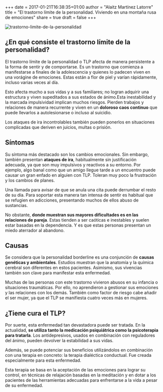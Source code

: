 +++
date = 2017-01-21T16:38:35+01:00
author = "Alaitz Martínez Latorre"
title = "El trastorno límite de la personalidad. Viviendo en una montaña rusa de emociones"
share = true
draft = false
+++

![trastorno-limite-de-la-personalidad](/images/trastorno-limite-de-la-personalidad.jpg)

## ¿En qué consiste el trastorno límite de la personalidad?

El trastorno límite de la personalidad o TLP afecta de manera persistente a la forma de sentir y de comportarse. Es un trastorno que comienza a manifestarse a finales de la adolescencia y quienes lo padecen viven en una vorágine de emociones. Estas están a flor de piel y varían rápidamente, incluso varias veces al día.

Esto afecta mucho a sus vidas y a sus familiares; no logran adquirir una estructura y viven supeditados a sus estados de ánimo.Esta inestabilidad y la marcada impulsividad implican muchos riesgos. Pierden trabajos y relaciones de manera recurrente y viven en un **doloroso caos continuo** que puede llevarlos a autolesionarse o incluso al suicidio.

Los ataques de ira incontrolables también pueden ponerlos en situaciones complicadas que deriven en juicios, multas o prisión.

## Síntomas

Su síntoma más destacado son los cambios emocionales. Sin embargo, también presentan **ataques de ira**, habitualmente sin justificación adecuada, ya que son muy impulsivos y reactivos a su entorno. Por ejemplo, algo banal como que un amigo llegue tarde a un encuentro puede causar un gran enfado en alguien con TLP. Toleran muy poco la frustración y los cambios de planes.

Una llamada para avisar de que se anula una cita puede derrumbar el resto de su día. Para soportar esta manera tan intensa de sentir es habitual que se refugien en adicciones, presentando muchos de ellos abuso de sustancias.

No obstante, **donde muestran sus mayores dificultades es en las relaciones de pareja**. Estas tienden a ser caóticas e inestables y suelen estar basadas en la dependencia. Y es que estas personas presentan un miedo aterrador al abandono.

## Causas

Se considera que la personalidad borderline es una conjunción de **causas genéticas y ambientales**. Estudios muestran que la anatomía y la química cerebral son diferentes en estos pacientes. Asimismo, sus vivencias también son clave para manifestar esta enfermedad.

Muchas de las personas con este trastorno vivieron abusos en su infancia o situaciones traumáticas. Por ello, no aprendieron a gestionar sus emociones y las relaciones con los demás. También como factor de riesgo cabe añadir el ser mujer, ya que el TLP se manifiesta cuatro veces más en mujeres.

## ¿Tiene cura el TLP?

Por suerte, esta enfermedad tan devastadora puede ser tratada. En la actualidad, **se utiliza tanto la medicación psiquiátrica como la psicoterapia para tratarla**. Los antidepresivos, usados en combinación con reguladores del ánimo, pueden devolver la estabilidad a sus vidas.

Además, se puede potenciar sus beneficios utilizándolos en combinación con una terapia en concreto: la terapia dialéctica conductual. Fue creada especialmente para esta enfermedad.

Esta terapia se basa en la aceptación de las emociones para lograr su control, en técnicas de relajación basadas en la meditación y en dotar a los pacientes de las herramientas adecuadas para enfrentarse a la vida a pesar de su enfermedad.
